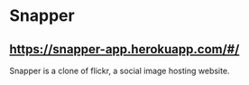# Snapper



## https://snapper-app.herokuapp.com/#/

Snapper is a clone of flickr, a social image hosting website. 

